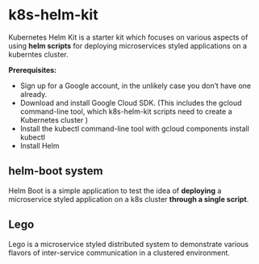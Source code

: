 # k8s-helm-kit

Kubernetes Helm Kit is a starter kit which focuses on various aspects of using **helm scripts** for deploying microservices styled applications on a kuberntes cluster.

**Prerequisites:**

 * Sign up for a Google account, in the unlikely case you don’t have one already.
 * Download and install Google Cloud SDK. (This includes the gcloud command-line tool, which k8s-helm-kit scripts need to create a Kubernetes cluster )
 * Install the kubectl command-line tool with gcloud components install kubectl
 * Install Helm

## helm-boot system

Helm Boot is a simple application to test the idea of **deploying** a microservice styled application on a k8s cluster **through a single script**.

## Lego

Lego is a microservice styled distributed system to demonstrate various flavors of inter-service communication in a clustered environment.